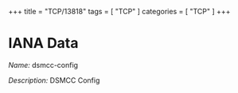 +++
title = "TCP/13818"
tags = [ "TCP" ]
categories = [ "TCP" ]
+++

# IANA Data

_Name:_ dsmcc-config

_Description:_ DSMCC Config

